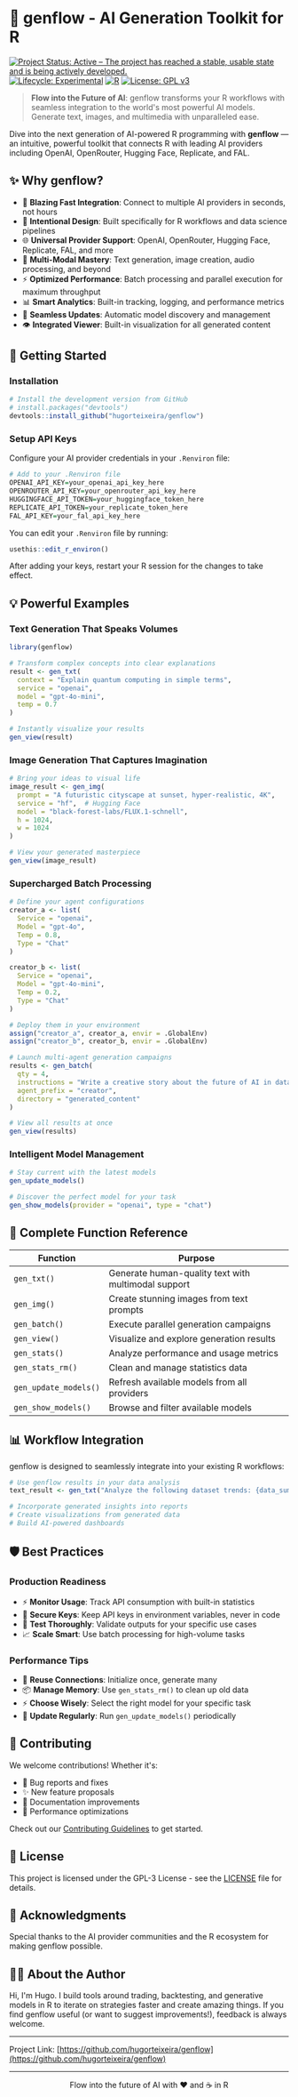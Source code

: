 # 🌊 genflow - AI Generation Toolkit for R

[![Project Status: Active – The project has reached a stable, usable state and is being actively developed.](https://www.repostatus.org/badges/latest/active.svg)](https://www.repostatus.org/#active)
[![Lifecycle: Experimental](https://img.shields.io/badge/lifecycle-experimental-orange.svg)](https://lifecycle.r-lib.org/articles/stages.html#experimental)
[![R](https://img.shields.io/badge/R-%E2%89%A54.5-blue)](https://www.r-project.org/)
[![License: GPL v3](https://img.shields.io/badge/License-GPLv3-blue.svg)](https://www.gnu.org/licenses/gpl-3.0)
<!-- badges: end -->

> **Flow into the Future of AI**: genflow transforms your R workflows with seamless integration to the world's most powerful AI models. Generate text, images, and multimedia with unparalleled ease.

Dive into the next generation of AI-powered R programming with **genflow** — an intuitive, powerful toolkit that connects R with leading AI providers including OpenAI, OpenRouter, Hugging Face, Replicate, and FAL.

## ✨ Why genflow?

- 🚀 **Blazing Fast Integration**: Connect to multiple AI providers in seconds, not hours
- 🎯 **Intentional Design**: Built specifically for R workflows and data science pipelines
- 🌐 **Universal Provider Support**: OpenAI, OpenRouter, Hugging Face, Replicate, FAL, and more
- 📝 **Multi-Modal Mastery**: Text generation, image creation, audio processing, and beyond
- ⚡ **Optimized Performance**: Batch processing and parallel execution for maximum throughput
- 📊 **Smart Analytics**: Built-in tracking, logging, and performance metrics
- 🔄 **Seamless Updates**: Automatic model discovery and management
- 👁️ **Integrated Viewer**: Built-in visualization for all generated content

## 🚀 Getting Started

### Installation

```r
# Install the development version from GitHub
# install.packages("devtools")
devtools::install_github("hugorteixeira/genflow")
```

### Setup API Keys

Configure your AI provider credentials in your `.Renviron` file:

```r
# Add to your .Renviron file
OPENAI_API_KEY=your_openai_api_key_here
OPENROUTER_API_KEY=your_openrouter_api_key_here
HUGGINGFACE_API_TOKEN=your_huggingface_token_here
REPLICATE_API_TOKEN=your_replicate_token_here
FAL_API_KEY=your_fal_api_key_here
```

You can edit your `.Renviron` file by running:

```r
usethis::edit_r_environ()
```

After adding your keys, restart your R session for the changes to take effect.

## 💡 Powerful Examples

### Text Generation That Speaks Volumes

```r
library(genflow)

# Transform complex concepts into clear explanations
result <- gen_txt(
  context = "Explain quantum computing in simple terms",
  service = "openai",
  model = "gpt-4o-mini",
  temp = 0.7
)

# Instantly visualize your results
gen_view(result)
```

### Image Generation That Captures Imagination

```r
# Bring your ideas to visual life
image_result <- gen_img(
  prompt = "A futuristic cityscape at sunset, hyper-realistic, 4K",
  service = "hf",  # Hugging Face
  model = "black-forest-labs/FLUX.1-schnell",
  h = 1024,
  w = 1024
)

# View your generated masterpiece
gen_view(image_result)
```

### Supercharged Batch Processing

```r
# Define your agent configurations
creator_a <- list(
  Service = "openai",
  Model = "gpt-4o",
  Temp = 0.8,
  Type = "Chat"
)

creator_b <- list(
  Service = "openai",
  Model = "gpt-4o-mini",
  Temp = 0.2,
  Type = "Chat"
)

# Deploy them in your environment
assign("creator_a", creator_a, envir = .GlobalEnv)
assign("creator_b", creator_b, envir = .GlobalEnv)

# Launch multi-agent generation campaigns
results <- gen_batch(
  qty = 4,
  instructions = "Write a creative story about the future of AI in data science",
  agent_prefix = "creator",
  directory = "generated_content"
)

# View all results at once
gen_view(results)
```

### Intelligent Model Management

```r
# Stay current with the latest models
gen_update_models()

# Discover the perfect model for your task
gen_show_models(provider = "openai", type = "chat")
```

## 🔧 Complete Function Reference

| Function | Purpose |
|---------|-------------|
| `gen_txt()` | Generate human-quality text with multimodal support |
| `gen_img()` | Create stunning images from text prompts |
| `gen_batch()` | Execute parallel generation campaigns |
| `gen_view()` | Visualize and explore generation results |
| `gen_stats()` | Analyze performance and usage metrics |
| `gen_stats_rm()` | Clean and manage statistics data |
| `gen_update_models()` | Refresh available models from all providers |
| `gen_show_models()` | Browse and filter available models |

## 📊 Workflow Integration

genflow is designed to seamlessly integrate into your existing R workflows:

```r
# Use genflow results in your data analysis
text_result <- gen_txt("Analyze the following dataset trends: {data_summary}", ...)

# Incorporate generated insights into reports
# Create visualizations from generated data
# Build AI-powered dashboards
```

## 🛡️ Best Practices

### Production Readiness

- ⚡ **Monitor Usage**: Track API consumption with built-in statistics
- 🔐 **Secure Keys**: Keep API keys in environment variables, never in code
- 🧪 **Test Thoroughly**: Validate outputs for your specific use cases
- 📈 **Scale Smart**: Use batch processing for high-volume tasks

### Performance Tips

- 🔁 **Reuse Connections**: Initialize once, generate many
- 📦 **Manage Memory**: Use `gen_stats_rm()` to clean up old data
- ⚡ **Choose Wisely**: Select the right model for your specific task
- 🔄 **Update Regularly**: Run `gen_update_models()` periodically

## 🤝 Contributing

We welcome contributions! Whether it's:
- 🐛 Bug reports and fixes
- ✨ New feature proposals
- 📝 Documentation improvements
- 🎯 Performance optimizations

Check out our [Contributing Guidelines](CONTRIBUTING.md) to get started.

## 📄 License

This project is licensed under the GPL-3 License - see the [LICENSE](LICENSE) file for details.

## 🙏 Acknowledgments

Special thanks to the AI provider communities and the R ecosystem for making genflow possible.

## 👨‍💻 About the Author

Hi, I'm Hugo. I build tools around trading, backtesting, and generative models in R to iterate on strategies faster and create amazing things. If you find genflow useful (or want to suggest improvements!), feedback is always welcome.

---

Project Link: [https://github.com/hugorteixeira/genflow](https://github.com/hugorteixeira/genflow)

---

<p align="center">Flow into the future of AI with ❤️ and ☕ in R</p>